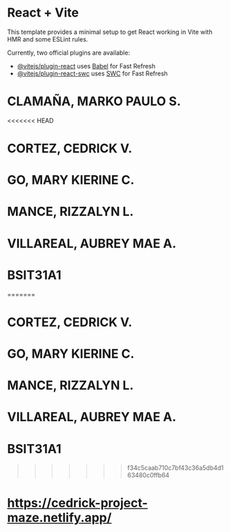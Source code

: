 # React + Vite

This template provides a minimal setup to get React working in Vite with HMR and some ESLint rules.

Currently, two official plugins are available:

- [@vitejs/plugin-react](https://github.com/vitejs/vite-plugin-react/blob/main/packages/plugin-react/README.md) uses [Babel](https://babeljs.io/) for Fast Refresh
- [@vitejs/plugin-react-swc](https://github.com/vitejs/vite-plugin-react-swc) uses [SWC](https://swc.rs/) for Fast Refresh

# CLAMAÑA, MARKO PAULO S.
<<<<<<< HEAD

# CORTEZ, CEDRICK V.

# GO, MARY KIERINE C.

# MANCE, RIZZALYN L.

# VILLAREAL, AUBREY MAE A.

# BSIT31A1

=======
# CORTEZ, CEDRICK V.
# GO, MARY KIERINE C.
# MANCE, RIZZALYN L.
# VILLAREAL, AUBREY MAE A.
# BSIT31A1
>>>>>>> f34c5caab710c7bf43c36a5db4d163480c0ffb64
# https://cedrick-project-maze.netlify.app/
